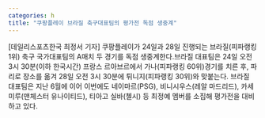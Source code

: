 ```yaml
---
categories: h
title: "쿠팡플레이 브라질 축구대표팀의 평가전 독점 생중계"
---
```

[데일리스포츠한국 최정서 기자] 쿠팡플레이가 24일과 28일 진행되는 브라질(피파랭킹 1위) 축구 국가대표팀의 A매치 두 경기를 독점 생중계한다.브라질 대표팀은 24일 오전 3시 30분(이하 한국시간) 프랑스 르아브르에서 가나(피파랭킹 60위)경기를 치른 후, 파리로 장소를 옮겨 28일 오전 3시 30분에 튀니지(피파랭킹 30위)와 맞붙는다. 브라질 대표팀은 지난 6월에 이어 이번에도 네이마르(PSG), 비니시우스(레알 마드리드), 카세미루(맨체스터 유나이티드), 티아고 실바(첼시) 등 최정예 멤버를 소집해 평가전을 대비하고 있다.